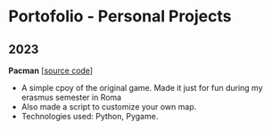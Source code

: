 # Portofolio - Personal Projects

## 2023

**Pacman** \[[source code](https://github.com/raulmogos/pacman)]
- A simple cpoy of the original game. Made it just for fun during my erasmus semester in Roma
- Also made a script to customize your own map.
- Technologies used: Python, Pygame.
